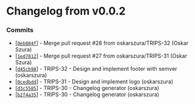 # Changelog from v0.0.2
### Commits
* [[`0eb084f`](http://github.com/oskarszura/trips/commit/0eb084f3556242534c451e806f802bc55c159de6)] - Merge pull request #28 from oskarszura/TRIPS-32 (Oskar Szura)
* [[`1ed7812`](http://github.com/oskarszura/trips/commit/1ed78128b1d6dd360eda1320eddc0bfc88f0f309)] - Merge pull request #27 from oskarszura/TRIPS-31 (Oskar Szura)
* [[`d45cb98`](http://github.com/oskarszura/trips/commit/d45cb9892da6e9b91fcfaa1816834111f45f0885)] - TRIPS-32 - Design and implement footer with semver (oskarszura)
* [[`0cedbdd`](http://github.com/oskarszura/trips/commit/0cedbdd336a94c08207fbb5f3c0188824b47c8ac)] - TRIPS-31 - Design and implement logo (oskarszura)
* [[`d3c5585`](http://github.com/oskarszura/trips/commit/d3c55854b71b06efb94edff4080d95025c53fbbb)] - TRIPS-30 - Changelog generator (oskarszura)
* [[`b2f4a35`](http://github.com/oskarszura/trips/commit/b2f4a358909ddbc4a97f9b847591dca593d9ee01)] - TRIPS-30 - Changelog generator (oskarszura)
